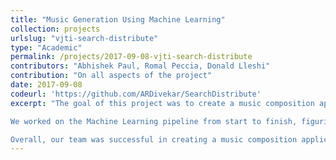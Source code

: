 ```yaml
---
title: "Music Generation Using Machine Learning"
collection: projects
urlslug: "vjti-search-distribute"
type: "Academic"
permalink: /projects/2017-09-08-vjti-search-distribute
contributors: "Abhishek Paul, Romal Peccia, Donald Lleshi"
contribution: "On all aspects of the project"
date: 2017-09-08
codeurl: 'https://github.com/ARDivekar/SearchDistribute'
excerpt: "The goal of this project was to create a music composition application which utilizes machine learning to generate music extensions. Using our application, a user is able to play a melody on a MIDI keyboard, and the application uses it to generate a continuation of that melody for the same length of time. Users are prompted to play a melody, which is then transformed using the same transformations used on the dataset, and then fed through the final model to generate a continuation of the played notes. The user’s recording and the model’s generated continuation of their melody is then saved and displayed to them.

We worked on the Machine Learning pipeline from start to finish, figuring out data transformation techniques to convert music into machine readable embeddings, developing and training a Recurrent Neural Network (RNN) and integrating the final model is then with a user interface and a physical MIDI keyboard.

Overall, our team was successful in creating a music composition application using neural networks.  We developed a useful framework for future development of neural network models for music generation. ur framework can be used in future development of models, with little code needed to be written, simply by using different datasets and alterations of model parameters."
---
```


